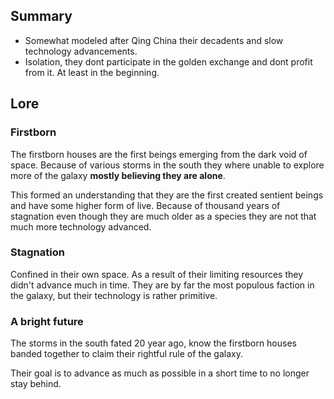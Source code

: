 ## Summary
- Somewhat modeled after Qing China their decadents and slow technology advancements. 
- Isolation, they dont participate in the golden exchange and dont profit from it. At least in the beginning.
## Lore

### Firstborn

The firstborn houses are the first beings emerging from the dark void of space. Because of various storms in the south they where unable to explore more of the galaxy **mostly believing they are alone**.

This formed an understanding that they are the first created sentient beings and have some higher form of live. Because of thousand years of stagnation even though they are much older as a species they are not that much more technology advanced.

### Stagnation

Confined in their own space. As a result of their limiting resources they didn't advance much in time. They are by far the most populous faction in the galaxy, but their technology is rather primitive. 

### A bright future

The storms in the south fated 20 year ago, know the firstborn houses banded together to claim their rightful rule of the galaxy.

Their goal is to advance as much as possible in a short time to no longer stay behind.